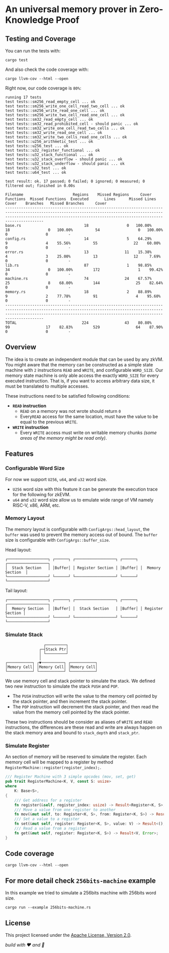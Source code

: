 # An universal memory prover in Zero-Knowledge Proof

## Testing and Coverage

You can run the tests with:

```text
cargo test
```

And also check the code coverage with:

```text
cargo llvm-cov --html --open
```

Right now, our code coverage is `80%`:

```text
running 17 tests
test tests::sm256_read_empty_cell ... ok
test tests::sm256_write_one_cell_read_two_cell ... ok
test tests::sm256_write_read_one_cell ... ok
test tests::sm256_write_two_cell_read_one_cell ... ok
test tests::sm32_read_empty_cell ... ok
test tests::sm32_read_prohibited_cell - should panic ... ok
test tests::sm32_write_one_cell_read_two_cells ... ok
test tests::sm32_write_read_one_cell ... ok
test tests::sm32_write_two_cells_read_one_cells ... ok
test tests::u256_arithmetic_test ... ok
test tests::u256_test ... ok
test tests::u32_register_functional ... ok
test tests::u32_stack_functional ... ok
test tests::u32_stack_overflow - should panic ... ok
test tests::u32_stack_underflow - should panic ... ok
test tests::u32_test ... ok
test tests::u64_test ... ok

test result: ok. 17 passed; 0 failed; 0 ignored; 0 measured; 0 filtered out; finished in 0.00s

Filename                      Regions    Missed Regions     Cover   Functions  Missed Functions  Executed       Lines      Missed Lines     Cover    Branches   Missed Branches     Cover
-----------------------------------------------------------------------------------------------------------------------------------------------------------------------------------------------------------------------------------
base.rs                            18                 0   100.00%          18                 0   100.00%          54                 0   100.00%           0                 0         -
config.rs                          14                 5    64.29%           9                 4    55.56%          55                22    60.00%           0                 0         -
error.rs                           13                11    15.38%           4                 3    25.00%          13                12     7.69%           0                 0         -
lib.rs                             87                 1    98.85%          34                 0   100.00%         172                 1    99.42%           0                 0         -
machine.rs                         74                24    67.57%          25                 8    68.00%         144                25    82.64%           0                 0         -
memory.rs                          18                 2    88.89%           9                 2    77.78%          91                 4    95.60%           0                 0         -
-----------------------------------------------------------------------------------------------------------------------------------------------------------------------------------------------------------------------------------
TOTAL                             224                43    80.80%          99                17    82.83%         529                64    87.90%           0                 0         -
```

## Overview

The idea is to create an independent module that can be used by any zkVM. You might aware that the memory can be constructed as a simple state machine with `2` instructions `READ` and `WRITE`, and configurable `WORD_SIZE`. Our memory state machine is only able access the exactly `WORD_SIZE` for every executed instruction. That is, if you want to access arbitrary data size, it must be translated to multiple accesses.

These instructions need to be satisfied following conditions:

- **`READ` instruction**
  - `READ` on a memory was not wrote should return `0`
  - Every`READ` access for the same location, must have the value to be equal to the previous `WRITE`.
- **`WRITE` instruction**
  - Every `WRITE` access must write on writable memory chunks _(some areas of the memory might be read only)_.

## Features

### Configurable Word Size

For now we support `U256`, `u64`, and `u32` word size.

- `U256` word size with this feature it can be generate the execution trace for the following for zkEVM.
- `u64` and `u32` word size allow us to emulate wide range of VM namely RISC-V, x86, ARM, etc.

### Memory Layout

The memory layout is configurable with `ConfigArgs::head_layout`, the `buffer` was used to prevent the memory access out of bound. The `buffer` size is configurable with `ConfigArgs::buffer_size`.

Head layout:

```text
┌──────────────────┐ ┌──────┐ ┌──────────────────┐ ┌──────┐ ┌──────────────────┐
│  Stack Section   │ │Buffer│ │ Register Section │ │Buffer│ │  Memory Section  │
└──────────────────┘ └──────┘ └──────────────────┘ └──────┘ └──────────────────┘
```

Tail layout:

```text
┌──────────────────┐ ┌──────┐ ┌──────────────────┐ ┌──────┐ ┌──────────────────┐
│  Memory Section  │ │Buffer│ │  Stack Section   │ │Buffer│ │ Register Section │
└──────────────────┘ └──────┘ └──────────────────┘ └──────┘ └──────────────────┘
```

### Simulate Stack

```text
                 ┌─────────┐
               ┌─┤Stack Ptr│
               │ └─────────┘
               │
┌───────────┐ ┌▼──────────┐ ┌───────────┐
│Memory Cell│ │Memory Cell│ │Memory Cell│
└───────────┘ └───────────┘ └───────────┘
```

We use memory cell and stack pointer to simulate the stack. We defined two new instruction to simulate the stack `PUSH` and `POP`.

- The `PUSH` instruction will write the value to the memory cell pointed by the stack pointer, and then increment the stack pointer.
- The `POP` instruction will decrement the stack pointer, and then read the value from the memory cell pointed by the stack pointer.

These two instructions should be consider as aliases of `WRITE` and `READ` instructions, the differences are these read and write are always happen on the stack memory area and bound to `stack_depth` and `stack_ptr`.

### Simulate Register

An section of memory will be reserved to simulate the register. Each memory cell will be mapped to a register by method `RegisterMachine::register(register_index);`.

```rust
/// Register Machine with 3 simple opcodes (mov, set, get)
pub trait RegisterMachine<K, V, const S: usize>
where
    K: Base<S>,
{
    /// Get address for a register
    fn register(&self, register_index: usize) -> Result<Register<K, S>, Error>;
    /// Move a value from one register to another
    fn mov(&mut self, to: Register<K, S>, from: Register<K, S>) -> Result<(), Error>;
    /// Set a value to a register
    fn set(&mut self, register: Register<K, S>, value: V) -> Result<(), Error>;
    /// Read a value from a register
    fn get(&mut self, register: Register<K, S>) -> Result<V, Error>;
}
```

## Code coverage

```text
cargo llvm-cov --html --open
```

## For more detail check `256bits-machine` example

In this example we tried to simulate a 256bits machine with 256bits word size.

```text
cargo run --example 256bits-machine.rs
```

## License

This project licensed under the [Apache License, Version 2.0](LICENSE).

_build with ❤️ and 🦀_

